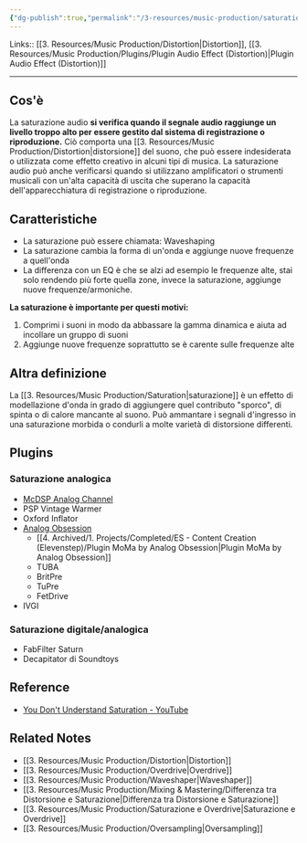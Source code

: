 ```yaml
---
{"dg-publish":true,"permalink":"/3-resources/music-production/saturation/"}
---
```


Links:: [[3. Resources/Music Production/Distortion\|Distortion]], [[3. Resources/Music Production/Plugins/Plugin Audio Effect (Distortion)\|Plugin Audio Effect (Distortion)]]

---
## Cos'è

La saturazione audio **si verifica quando il segnale audio raggiunge un livello troppo alto per essere gestito dal sistema di registrazione o riproduzione.** Ciò comporta una [[3. Resources/Music Production/Distortion\|distorsione]] del suono, che può essere indesiderata o utilizzata come effetto creativo in alcuni tipi di musica. La saturazione audio può anche verificarsi quando si utilizzano amplificatori o strumenti musicali con un'alta capacità di uscita che superano la capacità dell'apparecchiatura di registrazione o riproduzione. 

## Caratteristiche

- La saturazione può essere chiamata: Waveshaping
- La saturazione cambia la forma di un'onda e aggiunge nuove frequenze a quell'onda
- La differenza con un EQ è che se alzi ad esempio le frequenze alte, stai solo rendendo più forte quella zone, invece la saturazione, aggiunge nuove frequenze/armoniche.

**La saturazione è importante per questi motivi:**
1. Comprimi i suoni in modo da abbassare la gamma dinamica e aiuta ad incollare un gruppo di suoni
2. Aggiunge nuove frequenze soprattutto se è carente sulle frequenze alte


## Altra definizione

La [[3. Resources/Music Production/Saturation\|saturazione]] è un effetto di modellazione d'onda in grado di aggiungere quel contributo "sporco", di spinta o di calore mancante al suono. Può ammantare i segnali d'ingresso in una saturazione morbida o condurli a molte varietà di distorsione differenti.

## Plugins

### Saturazione analogica

- [McDSP Analog Channel](https://mcdsp.com/plugin-index/analog-channel/)
- PSP Vintage Warmer
- Oxford Inflator
- [Analog Obsession](https://analogobsession.com/color-preamp-saturation/)
	- [[4. Archived/1. Projects/Completed/ES - Content Creation (Elevenstep)/Plugin MoMa by Analog Obsession\|Plugin MoMa by Analog Obsession]]
	- TUBA
	- BritPre
	- TuPre
	- FetDrive
- IVGI 

### Saturazione digitale/analogica 

- FabFilter Saturn
- Decapitator di Soundtoys


## Reference

- [You Don't Understand Saturation - YouTube](https://www.youtube.com/embed/YuojAtE8YCY)


## Related Notes

- [[3. Resources/Music Production/Distortion\|Distortion]]
- [[3. Resources/Music Production/Overdrive\|Overdrive]]
- [[3. Resources/Music Production/Waveshaper\|Waveshaper]]
- [[3. Resources/Music Production/Mixing & Mastering/Differenza tra Distorsione e Saturazione\|Differenza tra Distorsione e Saturazione]]
- [[3. Resources/Music Production/Saturazione e Overdrive\|Saturazione e Overdrive]]
- [[3. Resources/Music Production/Oversampling\|Oversampling]]


